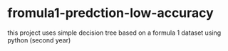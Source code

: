 # fromula1-predction-low-accuracy
this project uses simple decision tree based on a formula 1 dataset using python (second year)
